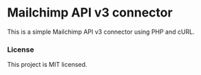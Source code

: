 # Mailchimp API v3 connector
This is a simple Mailchimp API v3 connector using PHP and cURL.

### License
This project is MIT licensed.